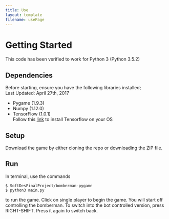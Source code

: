 ```yaml
---
title: Use
layout: template
filename: usePage
---
```

# Getting Started
This code has been verified to work for Python 3 (Python 3.5.2)
## Dependencies
Before starting, ensure you have the following libraries installed;<br>
Last Updated: April 27th, 2017
* Pygame (1.9.3)
* Numpy (1.12.0)
* TensorFlow (1.0.1)
<br>Follow this <a href="https://www.tensorflow.org/install/">link</a> to install Tensorflow on your OS

## Setup
Download the game by either cloning the repo or downloading the ZIP file.

## Run
In terminal, use the commands

```shell
$ SoftDesFinalProject/bomberman-pygame
$ python3 main.py
```

to run the game. Click on single player to begin the game. You will start off controlling the bomberman. To switch into the bot controlled version, press RIGHT-SHIFT. Press it again to switch back.
